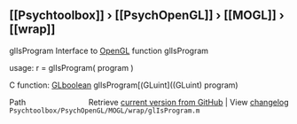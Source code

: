 ## [[Psychtoolbox]] &#8250; [[PsychOpenGL]] &#8250; [[MOGL]] &#8250; [[wrap]]

glIsProgram  Interface to [OpenGL](OpenGL) function glIsProgram  
  
usage:  r = glIsProgram( program )  
  
C function:  [GLboolean](GLboolean) glIsProgram[(GLuint]((GLuint) program)  




<div class="code_header" style="text-align:right;">
  <span style="float:left;">Path&nbsp;&nbsp;</span> <span class="counter">Retrieve <a href=
  "https://raw.github.com/Psychtoolbox-3/Psychtoolbox-3/beta/Psychtoolbox/PsychOpenGL/MOGL/wrap/glIsProgram.m">current version from GitHub</a> | View <a href=
  "https://github.com/Psychtoolbox-3/Psychtoolbox-3/commits/beta/Psychtoolbox/PsychOpenGL/MOGL/wrap/glIsProgram.m">changelog</a></span>
</div>
<div class="code">
  <code>Psychtoolbox/PsychOpenGL/MOGL/wrap/glIsProgram.m</code>
</div>

